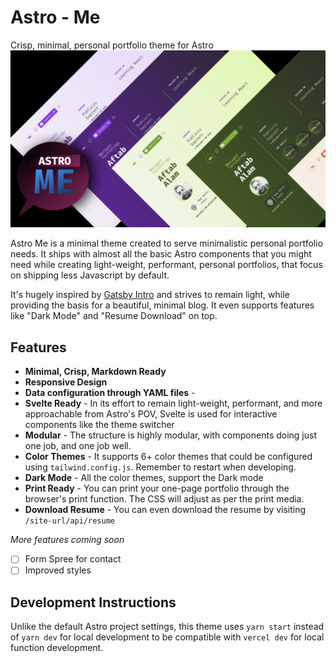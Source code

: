 # Astro - Me
Crisp, minimal, personal portfolio theme for Astro
<img src="./public/astro-banner.png" alt="Astro Banner" />


Astro Me is a minimal theme created to serve minimalistic personal portfolio needs. It ships with almost all the basic Astro components that you might need while creating light-weight, performant, personal portfolios, that focus on shipping less Javascript by default.

It's hugely inspired by [Gatsby Intro](https://github.com/wkocjan/gatsby-theme-intro) and strives to remain light, while providing the basis for a beautiful, minimal blog. It even supports features like "Dark Mode" and "Resume Download" on top.

## Features
- __Minimal, Crisp, Markdown Ready__
- __Responsive Design__
- __Data configuration through YAML files__ -
- __Svelte Ready__ - In its effort to remain light-weight, performant, and more approachable from Astro's POV, Svelte is used for interactive components like the theme switcher
- __Modular__ - The structure is highly modular, with components doing just one job, and one job well.
- __Color Themes__ - It supports 6+ color themes that could be configured using `tailwind.config.js`. Remember to restart when developing.
- __Dark Mode__ - All the color themes, support the Dark mode
- __Print Ready__ - You can print your one-page portfolio through the browser's print function. The CSS will adjust as per the print media.
- __Download Resume__ - You can even download the resume by visiting `/site-url/api/resume`

_More features coming soon_

- [ ] Form Spree for contact
- [ ] Improved styles

## Development Instructions
Unlike the default Astro project settings, this theme uses `yarn start` instead of `yarn dev` for local development to be compatible with `vercel dev` for local function development.
